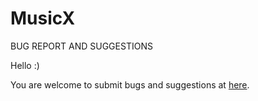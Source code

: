 # MusicX
BUG REPORT AND SUGGESTIONS

Hello :)

You are welcome to submit bugs and suggestions at [here](https://github.com/fairyworks/MusicX/issues).
